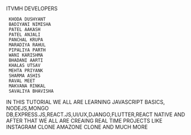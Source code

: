 ITVMH DEVELOPERS 
```
 KHODA DUSHYANT
 BADIYANI NIMISHA
 PATEL AAKASH
 PATEL ANJALI
 PANCHAL KRUPA
 MARADIYA RAHUL
 PIPALIYA PARTH
 WANI KARISHMA
 BHADANI AARTI
 KHALAS UTSAV
 MEHTA PRIYANK
 SHARMA ASHIS
 RAVAL MEET
 MAKVANA RINKAL
 SAVALIYA BHAVISHA
```


IN THIS TUTORIAL WE ALL ARE LEARNING JAVASCRIPT BASICS, NODEJS,MONGO DB,EXPRESS.JS,REACT.JS,UI/UX,DJANGO,FLUTTER,REACT NATIVE AND AFTER THAT WE ALL ARE CREAING REAL TIME PROJECTS LIKE INSTAGRAM CLONE AMAZONE CLONE AND MUCH MORE
